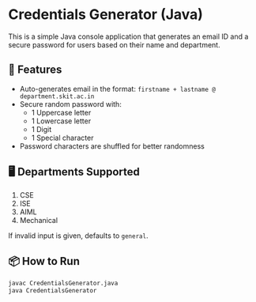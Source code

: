 # Credentials Generator (Java)

This is a simple Java console application that generates an email ID and a secure password for users based on their name and department.

## 🔧 Features

- Auto-generates email in the format: `firstname + lastname @ department.skit.ac.in`
- Secure random password with:
  - 1 Uppercase letter
  - 1 Lowercase letter
  - 1 Digit
  - 1 Special character
- Password characters are shuffled for better randomness

## 🖥️ Departments Supported

1. CSE  
2. ISE  
3. AIML  
4. Mechanical  

If invalid input is given, defaults to `general`.

## 📦 How to Run

```bash
javac CredentialsGenerator.java
java CredentialsGenerator
